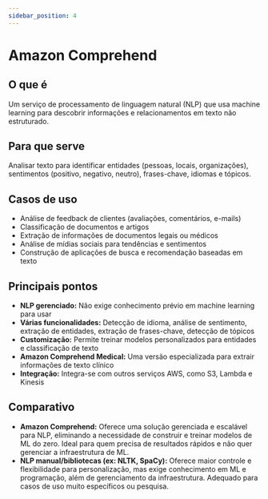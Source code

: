 ```yaml
---
sidebar_position: 4
---
```


# Amazon Comprehend

## O que é
Um serviço de processamento de linguagem natural (NLP) que usa machine learning para descobrir informações e relacionamentos em texto não estruturado.

## Para que serve
Analisar texto para identificar entidades (pessoas, locais, organizações), sentimentos (positivo, negativo, neutro), frases-chave, idiomas e tópicos.

## Casos de uso
- Análise de feedback de clientes (avaliações, comentários, e-mails)
- Classificação de documentos e artigos
- Extração de informações de documentos legais ou médicos
- Análise de mídias sociais para tendências e sentimentos
- Construção de aplicações de busca e recomendação baseadas em texto

## Principais pontos
- **NLP gerenciado:** Não exige conhecimento prévio em machine learning para usar
- **Várias funcionalidades:** Detecção de idioma, análise de sentimento, extração de entidades, extração de frases-chave, detecção de tópicos
- **Customização:** Permite treinar modelos personalizados para entidades e classificação de texto
- **Amazon Comprehend Medical:** Uma versão especializada para extrair informações de texto clínico
- **Integração:** Integra-se com outros serviços AWS, como S3, Lambda e Kinesis

## Comparativo
- **Amazon Comprehend:** Oferece uma solução gerenciada e escalável para NLP, eliminando a necessidade de construir e treinar modelos de ML do zero. Ideal para quem precisa de resultados rápidos e não quer gerenciar a infraestrutura de ML.
- **NLP manual/bibliotecas (ex: NLTK, SpaCy):** Oferece maior controle e flexibilidade para personalização, mas exige conhecimento em ML e programação, além de gerenciamento da infraestrutura. Adequado para casos de uso muito específicos ou pesquisa. 